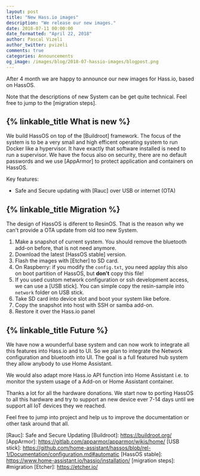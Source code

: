 ```yaml
---
layout: post
title: "New Hass.io images"
description: "We release our new images."
date: 2018-07-11 00:00:00
date_formatted: "April 22, 2018"
author: Pascal Vizeli
author_twitter: pvizeli
comments: true
categories: Announcements
og_image: /images/blog/2018-07-hassio-images/blogpost.png
---
```


After 4 month we are happy to announce our new images for Hass.io, based on HassOS.

Note that the descriptions of new System can be get quite technical. Feel free to jump to the [migration steps].

## {% linkable_title What is new %}

We build HassOS on top of the [Buildroot] framework. The focus of the system is to be a very small and high efficent operating system to run Docker like a hypervisor. It have exactly that software installed is need to run a supervisor. We have the focus also on security, there are no default passwords and we use [AppArmor] to protect application and containers on HassOS.

Key features:
- Safe and Secure updating with [Rauc] over USB or internet (OTA)

## {% linkable_title Migration %}

The design of HassOS is diferent to ResinOS. That is the reason why we can't provide a OTA update from old too new System.

1. Make a snapshot of current system. You should remove the bluetooth add-on before, that is not need anymore.
2. Download the latest [HassOS stable] version.
3. Flash the images with [Etcher] to SD card.
5. On Raspberry: if you modify the `config.txt`, you need applay this also on boot partition of HassOS, but __don't__ copy this file!
4. If you used custom network configuration or ssh development access, we can use a [USB stick]. You can simple copy the resin-sample into `network` folder on USB stick.
5. Take SD card into device slot and boot your system like before.
6. Copy the snapshot into host with SSH or samba add-on.
7. Restore it over the Hass.io panel

## {% linkable_title Future %}

We have now a wounderful base system and can now work to integrate all this features into Hass.io and to UI. So we plan to integrate the Network configuration and bluetooth into UI. The goal is a full featured hub system they allow anybody to use Home Assistant.

We would also adapt more Hass.io API function into Home Assistant i.e. to monitor the system usage of a Add-on or Home Assistant container.

Thanks a lot for all the hardware donations. We start now to porting HassOS to all this hardware and try to support an new device ever 7-14 days until we support all IoT devices they we reached.

Feel free to jump into project and help us to improve the documentation or other task around that all.

[Rauc]: Safe and Secure Updating
[Buildroot]: https://buildroot.org/
[AppArmor]: https://gitlab.com/apparmor/apparmor/wikis/home/
[USB stick]: https://github.com/home-assistant/hassos/blob/rel-1/Documentation/configuration.md#automatic
[HassOS stable]: https://www.home-assistant.io/hassio/installation/
[migration steps]: #migration
[Etcher]: https://etcher.io/
